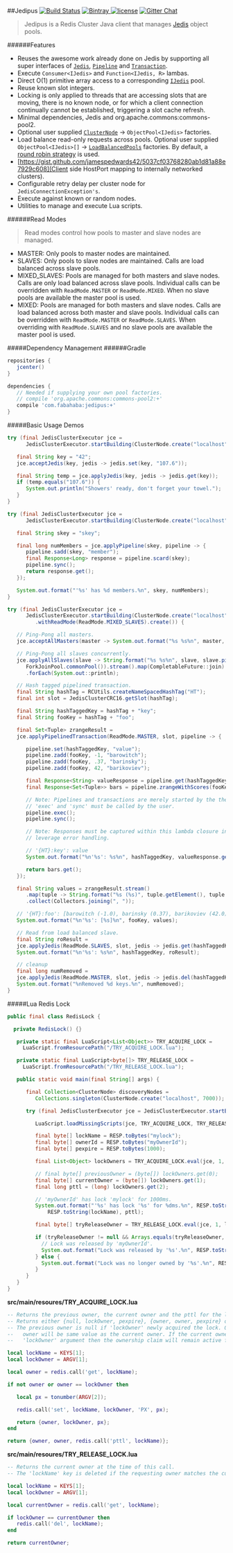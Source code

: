 ##Jedipus [![Build Status](https://img.shields.io/travis/jamespedwards42/jedipus.svg?branch=master)](https://travis-ci.org/jamespedwards42/jedipus) [![Bintray](https://api.bintray.com/packages/jamespedwards42/libs/jedipus/images/download.svg) ](https://bintray.com/jamespedwards42/libs/jedipus/_latestVersion) [![license](https://img.shields.io/badge/license-Apache%202-blue.svg)](https://raw.githubusercontent.com/jamespedwards42/jedipus/master/LICENSE) [![Gitter Chat](https://badges.gitter.im/jamespedwards42/jedipus.svg)](https://gitter.im/jamespedwards42/jedipus?utm_source=badge&utm_medium=badge&utm_campaign=pr-badge&utm_content=badge)

>Jedipus is a Redis Cluster Java client that manages [Jedis](https://github.com/xetorthio/jedis) object pools.

######Features
* Reuses the awesome work already done on Jedis by supporting all super interfaces of [`Jedis`](https://github.com/xetorthio/jedis/blob/master/src/main/java/redis/clients/jedis/Jedis.java), [`Pipeline`](https://github.com/xetorthio/jedis/blob/master/src/main/java/redis/clients/jedis/Pipeline.java) and [`Transaction`](https://github.com/xetorthio/jedis/blob/master/src/main/java/redis/clients/jedis/Transaction.java).
* Execute `Consumer<IJedis>` and `Function<IJedis, R>` lambas.
* Direct O(1) primitive array access to a corresponding [`IJedis`](src/main/java/com/fabahaba/jedipus/IJedis.java) pool.
* Reuse known slot integers.
* Locking is only applied to threads that are accessing slots that are moving, there is no known node, or for which a client connection continually cannot be established, triggering a slot cache refresh.
* Minimal dependencies, Jedis and org.apache.commons:commons-pool2.
* Optional user supplied [`ClusterNode`](src/main/java/com/fabahaba/jedipus/cluster/ClusterNode.java) -> `ObjectPool<IJedis>` factories.
* Load balance read-only requests across pools.  Optional user supplied `ObjectPool<IJedis>[]` -> [`LoadBalancedPools`](src/main/java/com/fabahaba/jedipus/cluster/LoadBalancedPools.java) factories.  By default, a [round robin strategy](src/main/java/com/fabahaba/jedipus/cluster/RoundRobinPools.java) is used.
* [https://gist.github.com/jamespedwards42/5037cf03768280ab1d81a88e7929c608](Client side HostPort mapping to internally networked clusters).
* Configurable retry delay per cluster node for `JedisConnectionException's`.
* Execute against known or random nodes.
* Utilities to manage and execute Lua scripts.

######Read Modes
>Read modes control how pools to master and slave nodes are managed.

* MASTER: Only pools to master nodes are maintained.  
* SLAVES: Only pools to slave nodes are maintained. Calls are load balanced across slave pools.
* MIXED_SLAVES: Pools are managed for both masters and slave nodes.  Calls are only load balanced across slave pools. Individual calls can be overridden with `ReadMode.MASTER` or `ReadMode.MIXED`.  When no slave pools are available the master pool is used.
* MIXED: Pools are managed for both masters and slave nodes.  Calls are load balanced across both master and slave pools. Individual calls can be overridden with `ReadMode.MASTER` or `ReadMode.SLAVES`.  When overriding with `ReadMode.SLAVES` and no slave pools are available the master pool is used.

#####Dependency Management
######Gradle
```groovy
repositories {
   jcenter()
}

dependencies {
   // Needed if supplying your own pool factories.
   // compile 'org.apache.commons:commons-pool2:+'
   compile 'com.fabahaba:jedipus:+'
}
```

#####Basic Usage Demos
```java
try (final JedisClusterExecutor jce =
      JedisClusterExecutor.startBuilding(ClusterNode.create("localhost", 7000)).create()) {

   final String key = "42";
   jce.acceptJedis(key, jedis -> jedis.set(key, "107.6"));

   final String temp = jce.applyJedis(key, jedis -> jedis.get(key));
   if (temp.equals("107.6")) {
      System.out.println("Showers' ready, don't forget your towel.");
   }
}
```

```java
try (final JedisClusterExecutor jce =
      JedisClusterExecutor.startBuilding(ClusterNode.create("localhost", 7000)).create()) {

   final String skey = "skey";

   final long numMembers = jce.applyPipeline(skey, pipeline -> {
      pipeline.sadd(skey, "member");
      final Response<Long> response = pipeline.scard(skey);
      pipeline.sync();
      return response.get();
   });

   System.out.format("'%s' has %d members.%n", skey, numMembers);
}
```

```java
try (final JedisClusterExecutor jce =
      JedisClusterExecutor.startBuilding(ClusterNode.create("localhost", 7000))
         .withReadMode(ReadMode.MIXED_SLAVES).create()) {

   // Ping-Pong all masters.
   jce.acceptAllMasters(master -> System.out.format("%s %s%n", master, master.ping()));

   // Ping-Pong all slaves concurrently.
   jce.applyAllSlaves(slave -> String.format("%s %s%n", slave, slave.ping()), 1,
      ForkJoinPool.commonPool()).stream().map(CompletableFuture::join)
      .forEach(System.out::println);

   // Hash tagged pipelined transaction.
   final String hashTag = RCUtils.createNameSpacedHashTag("HT");
   final int slot = JedisClusterCRC16.getSlot(hashTag);

   final String hashTaggedKey = hashTag + "key";
   final String fooKey = hashTag + "foo";

   final Set<Tuple> zrangeResult =
   jce.applyPipelinedTransaction(ReadMode.MASTER, slot, pipeline -> {

      pipeline.set(hashTaggedKey, "value");
      pipeline.zadd(fooKey, -1, "barowitch");
      pipeline.zadd(fooKey, .37, "barinsky");
      pipeline.zadd(fooKey, 42, "barikoviev");

      final Response<String> valueResponse = pipeline.get(hashTaggedKey);
      final Response<Set<Tuple>> bars = pipeline.zrangeWithScores(fooKey, 0, -1);

      // Note: Pipelines and transactions are merely started by the the library.
      // 'exec' and 'sync' must be called by the user.
      pipeline.exec();
      pipeline.sync();

      // Note: Responses must be captured within this lambda closure in order to properly
      // leverage error handling.

      // '{HT}:key': value
      System.out.format("%n'%s': %s%n", hashTaggedKey, valueResponse.get());

      return bars.get();
   });

   final String values = zrangeResult.stream()
      .map(tuple -> String.format("%s (%s)", tuple.getElement(), tuple.getScore()))
      .collect(Collectors.joining(", "));

   // '{HT}:foo': [barowitch (-1.0), barinsky (0.37), barikoviev (42.0)]
   System.out.format("%n'%s': [%s]%n", fooKey, values);

   // Read from load balanced slave.
   final String roResult =
   jce.applyJedis(ReadMode.SLAVES, slot, jedis -> jedis.get(hashTaggedKey));
   System.out.format("%n'%s': %s%n", hashTaggedKey, roResult);

   // cleanup
   final long numRemoved =
   jce.applyJedis(ReadMode.MASTER, slot, jedis -> jedis.del(hashTaggedKey, fooKey));
   System.out.format("%nRemoved %d keys.%n", numRemoved);
}
```

#####Lua Redis Lock

```java
public final class RedisLock {

  private RedisLock() {}

   private static final LuaScript<List<Object>> TRY_ACQUIRE_LOCK =
     LuaScript.fromResourcePath("/TRY_ACQUIRE_LOCK.lua");

   private static final LuaScript<byte[]> TRY_RELEASE_LOCK =
     LuaScript.fromResourcePath("/TRY_RELEASE_LOCK.lua");

   public static void main(final String[] args) {

      final Collection<ClusterNode> discoveryNodes =
         Collections.singleton(ClusterNode.create("localhost", 7000));

      try (final JedisClusterExecutor jce = JedisClusterExecutor.startBuilding(discoveryNodes).create()) {

         LuaScript.loadMissingScripts(jce, TRY_ACQUIRE_LOCK, TRY_RELEASE_LOCK);

         final byte[] lockName = RESP.toBytes("mylock");
         final byte[] ownerId = RESP.toBytes("myOwnerId");
         final byte[] pexpire = RESP.toBytes(1000);

         final List<Object> lockOwners = TRY_ACQUIRE_LOCK.eval(jce, 1, lockName, ownerId, pexpire);

         // final byte[] previousOwner = (byte[]) lockOwners.get(0);
         final byte[] currentOwner = (byte[]) lockOwners.get(1);
         final long pttl = (long) lockOwners.get(2);

         // 'myOwnerId' has lock 'mylock' for 1000ms.
         System.out.format("'%s' has lock '%s' for %dms.%n", RESP.toString(currentOwner),
             RESP.toString(lockName), pttl);

         final byte[] tryReleaseOwner = TRY_RELEASE_LOCK.eval(jce, 1, lockName, ownerId);

         if (tryReleaseOwner != null && Arrays.equals(tryReleaseOwner, ownerId)) {
           // Lock was released by 'myOwnerId'.
           System.out.format("Lock was released by '%s'.%n", RESP.toString(ownerId));
         } else {
           System.out.format("Lock was no longer owned by '%s'.%n", RESP.toString(ownerId));
         }
      }
   }
}
```

**src/main/resoures/TRY_ACQUIRE_LOCK.lua**
```lua
-- Returns the previous owner, the current owner and the pttl for the lock.
-- Returns either {null, lockOwner, pexpire}, {owner, owner, pexpire} or {owner, owner, pttl}.
-- The previous owner is null if 'lockOwner' newly acquired the lock. Otherwise, the previous
--   owner will be same value as the current owner. If the current owner is equal to the supplied
--   'lockOwner' argument then the ownership claim will remain active for 'pexpire' milliseconds.

local lockName = KEYS[1];
local lockOwner = ARGV[1];

local owner = redis.call('get', lockName);

if not owner or owner == lockOwner then

   local px = tonumber(ARGV[2]);

   redis.call('set', lockName, lockOwner, 'PX', px);

   return {owner, lockOwner, px};
end

return {owner, owner, redis.call('pttl', lockName)};
```

**src/main/resoures/TRY_RELEASE_LOCK.lua**
```lua
-- Returns the current owner at the time of this call.
-- The 'lockName' key is deleted if the requesting owner matches the current.

local lockName = KEYS[1];
local lockOwner = ARGV[1];

local currentOwner = redis.call('get', lockName);

if lockOwner == currentOwner then
   redis.call('del', lockName);
end

return currentOwner;
```
